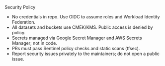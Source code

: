 Security Policy

- No credentials in repo. Use OIDC to assume roles and Workload Identity Federation.
- All datasets and buckets use CMEK/KMS. Public access is denied by policy.
- Secrets managed via Google Secret Manager and AWS Secrets Manager; not in code.
- PRs must pass Sentinel policy checks and static scans (tfsec).
- Report security issues privately to the maintainers; do not open a public issue.
